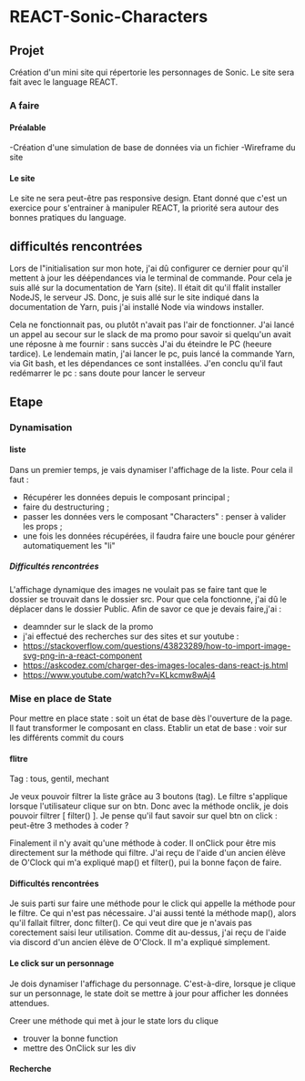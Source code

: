 # REACT-Sonic-Characters

## Projet

Création d'un mini site qui répertorie les personnages de Sonic.
Le site sera fait avec le language REACT. 

### A faire

#### Préalable

-Création d'une simulation de base de données via un fichier
-Wireframe du site

#### Le site

Le site ne sera peut-être pas responsive design. Etant donné que c'est un exercice pour s'entrainer à manipuler REACT, la priorité sera autour des bonnes pratiques du language.

## difficultés rencontrées

Lors de l"initialisation sur mon hote, j'ai dû configurer ce dernier pour qu'il mettent à jour les déépendances via le terminal de commande. Pour cela je suis allé sur la documentation de Yarn (site). Il était dit qu'il ffalit installer NodeJS, le serveur JS. Donc, je suis allé sur le site indiqué dans la documentation de Yarn, puis j'ai installé Node via windows installer.

Cela ne fonctionnait pas, ou plutôt n'avait pas l'air de fonctionner. J'ai lancé un appel au secour sur le slack de ma promo pour savoir si quelqu'un avait une réposne à me fournir : sans succès J'ai du éteindre le PC (heeure tardice). Le lendemain matin, j'ai lancer le pc, puis lancé la commande Yarn, via Git bash, et les dépendances ce sont installées. J'en conclu qu'il faut redémarrer le pc : sans doute pour lancer le serveur

## Etape 

### Dynamisation

#### liste

Dans un premier temps, je vais dynamiser l'affichage de la liste. Pour cela il faut :
- Récupérer les données depuis le composant principal ; 
- faire du destructuring ;
- passer les données vers le composant "Characters" : penser à valider les props ; 
- une fois les données récupérées, il faudra faire une boucle pour générer automatiquement les "li"

##### Difficultés rencontrées

L'affichage dynamique des images ne voulait pas se faire tant que le dossier se trouvait dans le dossier src. Pour que cela fonctionne, j'ai dû le déplacer dans le dossier Public. Afin de savor ce que je devais faire,j'ai : 
  - deamnder sur le slack de la promo
  - j'ai effectué des recherches sur des sites et sur youtube : 
  -   https://stackoverflow.com/questions/43823289/how-to-import-image-svg-png-in-a-react-component
  -   https://askcodez.com/charger-des-images-locales-dans-react-js.html
  -    https://www.youtube.com/watch?v=KLkcmw8wAj4

### Mise en place de State

Pour mettre en place state : soit un état de base dès l'ouverture de la page. Il faut transformer le composant en class. 
Etablir un etat de base : voir sur les différents commit du cours

#### flitre
Tag : tous, gentil, mechant

Je veux pouvoir filtrer la liste grâce au 3 boutons (tag). Le filtre s'applique lorsque l'utilisateur clique sur on btn.
Donc avec la méthode onclik, je dois pouvoir filtrer [ filter() ]. Je pense qu'il faut savoir sur quel btn on click : peut-être 3 methodes à coder ? 

Finalement il n'y avait qu'une méthode à coder. Il onClick pour être mis directement sur la méthode qui filtre. J'ai reçu de l'aide d'un ancien élève de O'Clock qui m'a expliqué map() et filter(), pui la bonne façon de faire.

#### Difficultés rencontrées

Je suis parti sur faire une méthode pour le click qui appelle la méthode pour le filtre. Ce qui n'est pas nécessaire.
J'ai aussi tenté la méthode map(), alors qu'il fallait filtrer, donc filter(). Ce qui veut dire que je n'avais pas corectement saisi leur utilisation. Comme dit au-dessus, j'ai reçu de l'aide via discord d'un ancien élève de O'Clock. Il m'a expliqué simplement.

#### Le click sur un personnage

Je dois dynamiser l'affichage du personnage. C'est-à-dire, lorsque je clique sur un personnage, le state doit se mettre à jour pour afficher les données attendues.

Creer une méthode qui met à jour le state lors du clique
- trouver la bonne function
- mettre des OnClick sur les div

#### Recherche

